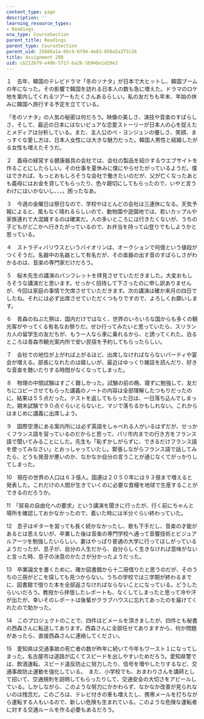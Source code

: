```yaml
---
content_type: page
description: ''
learning_resource_types:
- Readings
ocw_type: CourseSection
parent_title: Readings
parent_type: CourseSection
parent_uid: 25866a1a-6bc9-6f94-4e83-050a5a373c36
title: Assignment 28B
uid: cb212b79-e49b-5717-ba26-5b94be1d29e1
---
```


１　去年、韓国のテレビドラマ「冬のソナタ」が日本で大ヒットし、韓国ブームの年になった。その影響で韓国を訪れる日本人の数も急に増えた。ドラマのロケ地を案内してくれるツアーもたくさんあるらしい。私の友だちも年末、年始の休みに韓国へ旅行する予定を立てている。

「冬のソナタ」の人気の秘密は何だろう。映像の美しさ、演技や音楽のすばらしさ、そして、最近の日本にはないピュアな恋愛ストーリーが日本人の心を捉えたとメディアは分析している。また、主人公のぺ・ヨンジュンの優しさ、笑顔、まっすぐな愛し方は、日本人女性には大きな魅力だった。韓国人男性と結婚したがる女性も増えたそうだ。

２　義母の経営する健康器具の会社では、会社の製品を紹介するウエブサイトを作ることにしたらしい。その仕事を夏休みに僕にやらせたがっているようだ。僕はできれば、もっとおもしろそうな会社で働きたいのだが、父が亡くなったあとも義母にはお金を貸してもらったり、色々親切にしてもらったので、いやと言うわけにはいかないし、、、。困ったなあ。

３　今週の金曜日は祭日なので、学校やほとんどの会社は三連休になる。天気予報によると、風もなく晴れるらしいので、動物園や遊園地では、若いカップルや家族連れで大混雑するのは確実だ。人の多いところには行きたくないが、うちの子どもがどこかへ行きたがっているので、お弁当を持って山登りでもしようかと思っている。

４　ストラディバリウスというバイオリンは、オークションで何億という値段がつくそうだ。名器中の名器として有名だが、その楽器の出す音のすばらしさがわかるのは、音楽の専門家だけだろう。

５　桜木先生の講演のパンフレットを拝見させていただきました。大変おもしろそうな講演だと思います。せっかく招待して下さったのに申し訳ありませんが、今回は家庭の事情で欠席させていただきます。次の講演は確か来月の四日でしたね。それには必ず出席させていただくつもりですので、よろしくお願いします。

６　青森のねぶた祭は、国内だけではなく、世界のいろいろな国からも多くの観光客がやってくる有名なお祭りだ。ぜひ行ってみたいと思っていたら、スリランカ人の留学生の友だちが、もう一人なら車に乗れるから、と誘ってくれた。泊るところは青森市観光案内所で安い民宿を予約してもらったらしい。

７　会社での地位が上がれば上がるほど、出席しなければならないパーティや宴会が増える。部長になれたのは嬉しいが、最近はゆっくり雑誌を読んだり、好きな音楽を聴いたりする時間がなくなってしまった。

８　物理の中間試験はすごく難しかった。試験の前の晩、寝ずに勉強して、友だちにコピーさせてもらった講義のノートの内容は全部理解したつもりだったのに、結果は５５点だった。テストを返してもらった日は、一日落ち込んでしまった。期末試験で９０点ぐらいとらないと、マジで落ちるかもしれない。これからはまじめに講義に出席しよう。

９　国際空港にある案内所には必ず英語をしゃべれる人がいるはずだが、せっかくフランス語を習っているのだからと思って、パリ市内までの行き方をフランス語で聞いてみることにした。先生も「恥ずかしがらずに、できるだけフランス語を使ってみなさい」とおっしゃっていたし。緊張しながらフランス語で話してみたら、どうも発音が悪いのか、なかなか自分の言うことが通じなくてがっかりしてしまった。

10　現在の世界の人口は６３億人。国連は２０５０年には９３億まで増えると発表した。これだけの人間が生きていくのに必要な食糧を地球で生産することができるのだろうか。

11　「貿易の自由化への要求」という講演を聞きに行ったが、行く前にちゃんと場所を確認しておかなかったので、着いた時には半分ぐらい終わっていた。

12　息子はギターを習っても長く続かなかったし、歌も下手だし、音楽の才能があるとは思えないが、卒業した後は音楽の専門学校へ通って音響技術とビジュアルアーツを勉強したいらしい。妻はやっぱり普通の大学に行ってほしがっているようだったが、息子が、自分の人生だから、自分らしく生きなければ意味がないと言った時、息子の決意のかたさが分かったようだった。

13　卒業論文を書くために、確か図書館から十二冊借りたと思うのだが、そのうちの三冊がどこを探しても見つからない。うちの学校では三学期が終わるまでに、図書館で借りた本を全部返さなければならないことになっている。どうしたらいいだろう。教授から拝借したレポートも、なくしてしまったと思って冷や汗が出たが、幸いそのレポートは後輩がクラブハウスに忘れてあったのを届けてくれたので助かった。

14　このプロジェクトのことで、四件ほどメールを頂きましたが、四件とも秘書の西森さんに転送してあります。西森さんに全部任せてありますから、何か問題があったら、直接西森さんに連絡してください。

15　愛知県は交通事故の死亡者の数が昨年に続いて今年もワースト１になってしまった。名古屋市は道路が広くてスピードを出しやすいためだろう。愛知県警では、飲酒運転、スピード違反防止に努力したり、信号を増やしたりするなど、交通事故防止運動を強化している。　また、小学校でも、おまわりさんを講師として招いて、交通規則を説明してもらったりして、交通安全の大切さをアピールしている。しかしながら、このような努力にかかわらず、なかなか改善が見られないのは残念だ。このごろは、テレビ付きの車も増えたし、携帯メールを打ちながら運転する人もいるので、新しい危険も生まれている。このような危険な運転者に対する交通ルールを作る必要もあるだろう。